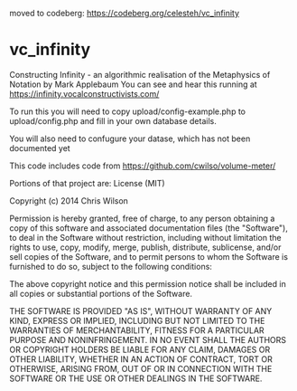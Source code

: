 moved to codeberg: https://codeberg.org/celesteh/vc_infinity

# vc_infinity
Constructing Infinity - an algorithmic realisation of the Metaphysics of Notation by Mark Applebaum
You can see and hear this running at https://infinity.vocalconstructivists.com/

To run this you will need to copy upload/config-example.php to upload/config.php and fill in your own database details.

You will also need to confugure your datase, which has not been documented yet


This code includes code from https://github.com/cwilso/volume-meter/

Portions of that project are:
License (MIT)

Copyright (c) 2014 Chris Wilson

Permission is hereby granted, free of charge, to any person obtaining a copy of this software and associated documentation files (the "Software"), to deal in the Software without restriction, including without limitation the rights to use, copy, modify, merge, publish, distribute, sublicense, and/or sell copies of the Software, and to permit persons to whom the Software is furnished to do so, subject to the following conditions:

The above copyright notice and this permission notice shall be included in all copies or substantial portions of the Software.

THE SOFTWARE IS PROVIDED "AS IS", WITHOUT WARRANTY OF ANY KIND, EXPRESS OR IMPLIED, INCLUDING BUT NOT LIMITED TO THE WARRANTIES OF MERCHANTABILITY, FITNESS FOR A PARTICULAR PURPOSE AND NONINFRINGEMENT. IN NO EVENT SHALL THE AUTHORS OR COPYRIGHT HOLDERS BE LIABLE FOR ANY CLAIM, DAMAGES OR OTHER LIABILITY, WHETHER IN AN ACTION OF CONTRACT, TORT OR OTHERWISE, ARISING FROM, OUT OF OR IN CONNECTION WITH THE SOFTWARE OR THE USE OR OTHER DEALINGS IN THE SOFTWARE.
